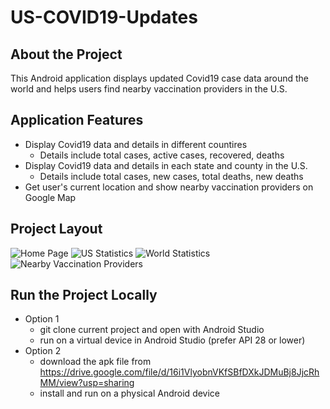 # US-COVID19-Updates

## About the Project
This Android application displays updated Covid19 case data around the world and helps users find nearby vaccination providers in the U.S.

## Application Features
- Display Covid19 data and details in different countires
    - Details include total cases, active cases, recovered, deaths
- Display Covid19 data and details in each state and county in the U.S.
    - Details include total cases, new cases, total deaths, new deaths
- Get user's current location and show nearby vaccination providers on Google Map

## Project Layout
![Home Page](https://drive.google.com/uc?export=view&id=1mhqT3Z5vkVQRRHaxHpKNw2QbGOHIXQmX)
![US Statistics](https://drive.google.com/uc?export=view&id=1bhOSUF5r7PkzByw2l09bTnb1GbwJFAPz)
![World Statistics](https://drive.google.com/uc?export=view&id=1PbE5aJeLDz56FMgChfCMDwJVipl0xRNh)
![Nearby Vaccination Providers](https://drive.google.com/uc?export=view&id=1XyrgNwWBmneuVoclCLVV7O4s4Y9KKtXW)

## Run the Project Locally
- Option 1
    - git clone current project and open with Android Studio
    - run on a virtual device in Android Studio (prefer API 28 or lower)
- Option 2
    - download the apk file from https://drive.google.com/file/d/16i1VlyobnVKfSBfDXkJDMuBj8JjcRhMM/view?usp=sharing
    - install and run on a physical Android device
